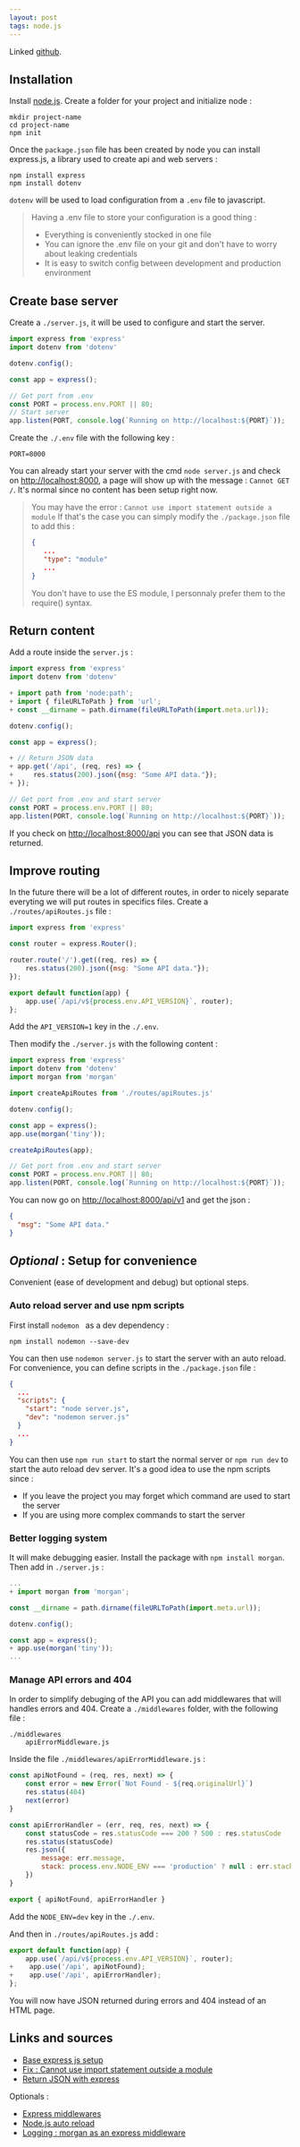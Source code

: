 ```yaml
---
layout: post
tags: node.js
---
```


Linked [github](https://github.com/ndegheselle/lightcloud).

## Installation

Install [node.js](https://nodejs.org/en/download/). Create a folder for your project and initialize node :
```
mkdir project-name
cd project-name
npm init
```

Once the `package.json` file has been created by node you can install express.js, a library used to create api and web servers :
```
npm install express
npm install dotenv
```

`dotenv` will be used to load configuration from a `.env` file to javascript.

> Having a .env file to store your configuration is a good thing :
> - Everything is conveniently stocked in one file
> - You can ignore the .env file on your git and don't have to worry about leaking credentials
> - It is easy to switch config between development and production environment

## Create base server

Create a `./server.js`, it will be used to configure and start the server.

```js
import express from 'express'
import dotenv from 'dotenv'

dotenv.config();

const app = express();

// Get port from .env
const PORT = process.env.PORT || 80;
// Start server
app.listen(PORT, console.log(`Running on http://localhost:${PORT}`));
```

Create the `./.env` file with the following key :
```
PORT=8000
```

You can already start your server with the cmd `node server.js` and check on [http://localhost:8000](http://localhost:8000), a page will show up with the message : `Cannot GET /`. It's normal since no content has been setup right now.

> You may have the error : `Cannot use import statement outside a module`
> If that's the case you can simply modify the `./package.json` file to add this :
> ```json
> {
>    ...
>    "type": "module"
>    ...
> }
> ```
> You don't have to use the ES module, I personnaly prefer them to the require() syntax.

## Return content

Add a route inside the `server.js` :

```js
import express from 'express'
import dotenv from 'dotenv'

+ import path from 'node:path';
+ import { fileURLToPath } from 'url';
+ const __dirname = path.dirname(fileURLToPath(import.meta.url));

dotenv.config();

const app = express();

+ // Return JSON data
+ app.get('/api', (req, res) => {
+     res.status(200).json({msg: "Some API data."});
+ });

// Get port from .env and start server
const PORT = process.env.PORT || 80;
app.listen(PORT, console.log(`Running on http://localhost:${PORT}`));
```

If you check on [http://localhost:8000/api](http://localhost:8000/api) you can see that JSON data is returned.

## Improve routing

In the future there will be a lot of different routes, in order to nicely separate everyting we will put routes in specifics files.
Create a `./routes/apiRoutes.js` file :

```js
import express from 'express'

const router = express.Router();

router.route('/').get((req, res) => {
    res.status(200).json({msg: "Some API data."});
});

export default function(app) {
    app.use(`/api/v${process.env.API_VERSION}`, router);
};
```

Add the `API_VERSION=1` key in the `./.env`. 

Then modify the `./server.js` with the following content :

```js
import express from 'express'
import dotenv from 'dotenv'
import morgan from 'morgan'

import createApiRoutes from './routes/apiRoutes.js'

dotenv.config();

const app = express();
app.use(morgan('tiny'));

createApiRoutes(app);

// Get port from .env and start server
const PORT = process.env.PORT || 80;
app.listen(PORT, console.log(`Running on http://localhost:${PORT}`));
```

You can now go on [http://localhost:8000/api/v1](http://localhost:8000/api/v1) and get the json :
```json
{
  "msg": "Some API data."
}
```

## *Optional* : Setup for convenience

Convenient (ease of development and debug) but optional steps.

### Auto reload server and use npm scripts

First install `nodemon ` as a dev dependency :
```
npm install nodemon --save-dev
```

You can then use `nodemon server.js` to start the server with an auto reload. For convenience, you can define scripts in the `./package.json` file :
```json
{
  ...
  "scripts": {
    "start": "node server.js",
    "dev": "nodemon server.js"
  }
  ...
}
```

You can then use `npm run start` to start the normal server or `npm run dev` to start the auto reload dev server.
It's a good idea to use the npm scripts since :
- If you leave the project you may forget which command are used to start the server
- If you are using more complex commands to start the server

### Better logging system

It will make debugging easier. Install the package with `npm install morgan`. Then add in `./server.js` :

```js
...
+ import morgan from 'morgan';

const __dirname = path.dirname(fileURLToPath(import.meta.url));

dotenv.config();

const app = express();
+ app.use(morgan('tiny'));
...
```

### Manage API errors and 404

In order to simplify debuging of the API you can add middlewares that will handles errors and 404. Create a `./middlewares` folder, with the following file :

```
./middlewares
    apiErrorMiddleware.js
```

Inside the file `./middlewares/apiErrorMiddleware.js` :

```js
const apiNotFound = (req, res, next) => {
    const error = new Error(`Not Found - ${req.originalUrl}`)
    res.status(404)
    next(error)
}

const apiErrorHandler = (err, req, res, next) => {
    const statusCode = res.statusCode === 200 ? 500 : res.statusCode
    res.status(statusCode)
    res.json({
        message: err.message,
        stack: process.env.NODE_ENV === 'production' ? null : err.stack,
    })
}

export { apiNotFound, apiErrorHandler }
```

Add the `NODE_ENV=dev` key in the `./.env`.

And then in `./routes/apiRoutes.js` add :

```js
export default function(app) {
    app.use(`/api/v${process.env.API_VERSION}`, router);
+    app.use('/api', apiNotFound);
+    app.use('/api', apiErrorHandler);
};
```

You will now have JSON returned during errors and 404 instead of an HTML page.

## Links and sources

- [Base express js setup](https://expressjs.com/en/starter/hello-world.html)
- [Fix : Cannot use import statement outside a module](https://stackoverflow.com/a/59399717/10404482)
- [Return JSON with express](https://stackoverflow.com/a/19696261/10404482)

Optionals :
- [Express middlewares](https://expressjs.com/en/guide/using-middleware.html)
- [Node.js auto reload](https://stackoverflow.com/a/14406029/10404482)
- [Logging : morgan as an express middleware](https://expressjs.com/en/resources/middleware/morgan.html)